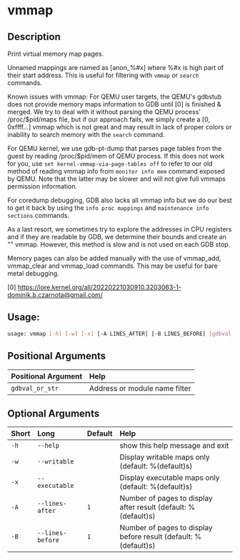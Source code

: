 



# vmmap

## Description


Print virtual memory map pages.

Unnamed mappings are named as [anon_%#x] where %#x is high part of their start address. This is useful for filtering with `vmmap` or `search` commands.

Known issues with vmmap:
For QEMU user targets, the QEMU's gdbstub does not provide memory maps information to GDB until [0] is finished & merged. We try to deal with it without parsing the QEMU process' /proc/$pid/maps file, but if our approach fails, we simply create a [0, 0xffff...] vmmap which is not great and may result in lack of proper colors or inability to search memory with the `search` command.

For QEMU kernel, we use gdb-pt-dump that parses page tables from the guest by reading /proc/$pid/mem of QEMU process. If this does not work for you, use `set kernel-vmmap-via-page-tables off` to refer to our old method of reading vmmap info from `monitor info mem` command exposed by QEMU. Note that the latter may be slower and will not give full vmmaps permission information.

For coredump debugging, GDB also lacks all vmmap info but we do our best to get it back by using the `info proc mappings` and `maintenance info sections` commands.

As a last resort, we sometimes try to explore the addresses in CPU registers and if they are readable by GDB, we determine their bounds and create an "<explored>" vmmap. However, this method is slow and is not used on each GDB stop.

Memory pages can also be added manually with the use of vmmap_add, vmmap_clear and vmmap_load commands. This may be useful for bare metal debugging.

[0] https://lore.kernel.org/all/20220221030910.3203063-1-dominik.b.czarnota@gmail.com/
## Usage:


```bash
usage: vmmap [-h] [-w] [-x] [-A LINES_AFTER] [-B LINES_BEFORE] [gdbval_or_str]

```
## Positional Arguments

|Positional Argument|Help|
| :--- | :--- |
|`gdbval_or_str`|Address or module name filter|

## Optional Arguments

|Short|Long|Default|Help|
| :--- | :--- | :--- | :--- |
|`-h`|`--help`||show this help message and exit|
|`-w`|`--writable`||Display writable maps only (default: %(default)s)|
|`-x`|`--executable`||Display executable maps only (default: %(default)s)|
|`-A`|`--lines-after`|`1`|Number of pages to display after result (default: %(default)s)|
|`-B`|`--lines-before`|`1`|Number of pages to display before result (default: %(default)s)|
